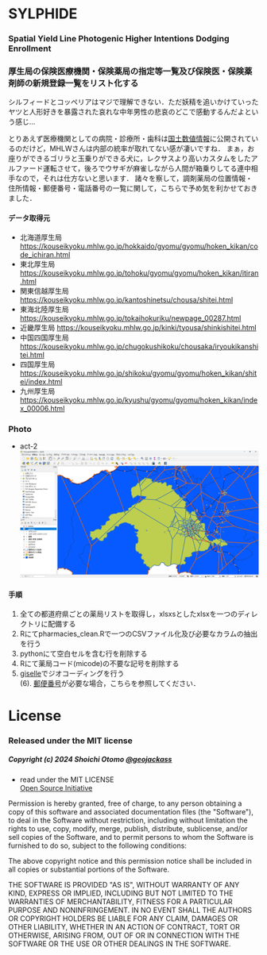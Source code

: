 # SYLPHIDE
### Spatial Yield Line Photogenic Higher Intentions Dodging Enrollment
### 厚生局の保険医療機関・保険薬局の指定等一覧及び保険医・保険薬剤師の新規登録一覧をリスト化する
シルフィードとコッペリアはマジで理解できない．ただ妖精を追いかけていったヤツと人形好きを暴露された哀れな中年男性の悲哀のどこで感動するんだよという感じ…

とりあえず医療機関としての病院・診療所・歯科は[国土数値情報](https://nlftp.mlit.go.jp/)に公開されているのだけど，MHLWさんは内部の統率が取れてない感が凄いですね．
まぁ，お座りができるゴリラと玉乗りができる犬に，レクサスより高いカスタムをしたアルファード運転させて，後ろでウサギが麻雀しながら人間が箱乗りしてる連中相手なので，それは仕方ないと思います．
諸々を察して，調剤薬局の位置情報・住所情報・郵便番号・電話番号の一覧に関して，こちらで予め気を利かせておきました．

#### データ取得元
- 北海道厚生局
https://kouseikyoku.mhlw.go.jp/hokkaido/gyomu/gyomu/hoken_kikan/code_ichiran.html
- 東北厚生局
https://kouseikyoku.mhlw.go.jp/tohoku/gyomu/gyomu/hoken_kikan/itiran.html
- 関東信越厚生局
https://kouseikyoku.mhlw.go.jp/kantoshinetsu/chousa/shitei.html
- 東海北陸厚生局
https://kouseikyoku.mhlw.go.jp/tokaihokuriku/newpage_00287.html
- 近畿厚生局
https://kouseikyoku.mhlw.go.jp/kinki/tyousa/shinkishitei.html
- 中国四国厚生局
https://kouseikyoku.mhlw.go.jp/chugokushikoku/chousaka/iryoukikanshitei.html
- 四国厚生局
https://kouseikyoku.mhlw.go.jp/shikoku/gyomu/gyomu/hoken_kikan/shitei/index.html
- 九州厚生局
https://kouseikyoku.mhlw.go.jp/kyushu/gyomu/gyomu/hoken_kikan/index_00006.html

### Photo
- act-2
![act-2](fig/act-2.png "act-2")

#### 手順

1. 全ての都道府県ごとの薬局リストを取得し，xlsxsとしたxlsxを一つのディレクトリに配備する
2. Rにてpharmacies_clean.Rで一つのCSVファイル化及び必要なカラムの抽出を行う
3. pythonにて空白セルを含む行を削除する
4. Rにて薬局コード(micode)の不要な記号を削除する
5. [giselle](https://github.com/geojackass/giselle)でジオコーディングを行う  
(6). [郵便番号](https://www.post.japanpost.jp/zipcode/download.html)が必要な場合，こちらを参照してください．

License
=======
### Released under the MIT license
##### Copyright (c) 2024 Shoichi Otomo [@geojackass](https://geojackass.com/)

- read under the MIT LICENSE  
[Open Source Initiative](http://opensource.org/licenses/mit-license.php)  

Permission is hereby granted, free of charge, to any person obtaining a copy of this software and associated documentation files (the "Software"), to deal in the Software without restriction, including without limitation the rights to use, copy, modify, merge, publish, distribute, sublicense, and/or sell copies of the Software, and to permit persons to whom the Software is furnished to do so, subject to the following conditions:  

The above copyright notice and this permission notice shall be included in all copies or substantial portions of the Software.  

THE SOFTWARE IS PROVIDED "AS IS", WITHOUT WARRANTY OF ANY KIND, EXPRESS OR IMPLIED, INCLUDING BUT NOT LIMITED TO THE WARRANTIES OF MERCHANTABILITY, FITNESS FOR A PARTICULAR PURPOSE AND NONINFRINGEMENT. IN NO EVENT SHALL THE AUTHORS OR COPYRIGHT HOLDERS BE LIABLE FOR ANY CLAIM, DAMAGES OR OTHER LIABILITY, WHETHER IN AN ACTION OF CONTRACT, TORT OR OTHERWISE, ARISING FROM, OUT OF OR IN CONNECTION WITH THE SOFTWARE OR THE USE OR OTHER DEALINGS IN THE SOFTWARE.
